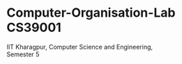 # Computer-Organisation-Lab CS39001

IIT Kharagpur,
    Computer Science and Engineering,  
        Semester 5
